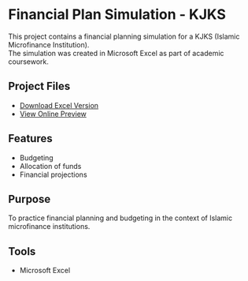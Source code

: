 # Financial Plan Simulation - KJKS

This project contains a financial planning simulation for a KJKS (Islamic Microfinance Institution).  
The simulation was created in Microsoft Excel as part of academic coursework.  

## Project Files
- [Download Excel Version](https://drive.google.com/drive/folders/1Gwbcq5TPIGVuJyoPLYHgEGD4leWa4mxg) 
- [View Online Preview](https://undipmail-my.sharepoint.com/:x:/g/personal/hanazam_alumni_undip_ac_id/EQpvJztcaJNPpQW62DQwKbcBEA3ZCYkFUYio-YUHdeiHlg?e=ehMu8H) 

## Features
- Budgeting  
- Allocation of funds  
- Financial projections  

## Purpose
To practice financial planning and budgeting in the context of Islamic microfinance institutions.

## Tools
- Microsoft Excel
